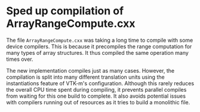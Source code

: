 # Sped up compilation of ArrayRangeCompute.cxx

The file `ArrayRangeCompute.cxx` was taking a long time to compile with
some device compilers. This is because it precompiles the range computation
for many types of array structures. It thus compiled the same operation
many times over.

The new implementation compiles just as many cases. However, the
compilation is split into many different translation units using the
instantiations feature of VTK-m's configuration. Although this rarely
reduces the overall CPU time spent during compiling, it prevents parallel
compiles from waiting for this one build to complete. It also avoids
potential issues with compilers running out of resources as it tries to
build a monolithic file.
